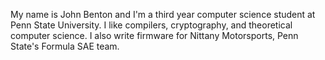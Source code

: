 My name is John Benton and I'm a third year computer science student at Penn State University. I like compilers, cryptography, and theoretical computer science. I also write firmware for Nittany Motorsports, Penn State's Formula SAE team.